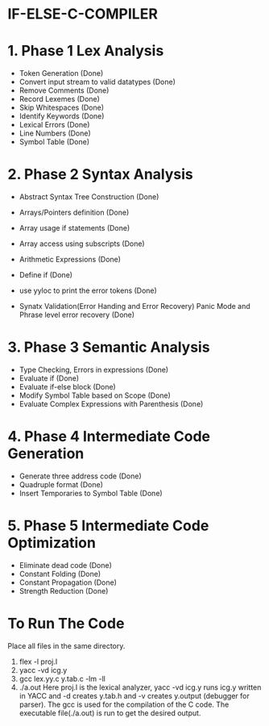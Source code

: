 # IF-ELSE-C-COMPILER
# 1. Phase 1 Lex Analysis
- Token Generation (Done) 
- Convert input stream to valid datatypes (Done)
- Remove Comments (Done)
- Record Lexemes (Done)
- Skip Whitespaces (Done)
- Identify Keywords (Done)
- Lexical Errors (Done)
- Line Numbers  (Done)
- Symbol Table (Done)

# 2. Phase 2 Syntax Analysis
- Abstract Syntax Tree Construction (Done)

- Arrays/Pointers definition (Done)
- Array usage if statements (Done)
- Array access using subscripts (Done)
- Arithmetic Expressions (Done)
- Define if  (Done)
- use yyloc to print the error tokens (Done)
- Synatx Validation(Error Handing and Error Recovery) Panic Mode and Phrase level error recovery (Done)

# 3. Phase 3 Semantic Analysis
- Type Checking, Errors in expressions (Done)
- Evaluate if (Done)
- Evaluate if-else block (Done)
- Modify Symbol Table based on Scope (Done)
- Evaluate Complex Expressions with Parenthesis (Done)

# 4. Phase 4 Intermediate Code Generation
- Generate three address code (Done)
- Quadruple format (Done) 
- Insert Temporaries to Symbol Table (Done)

# 5. Phase 5 Intermediate Code Optimization
- Eliminate dead code (Done)
- Constant Folding (Done)
- Constant Propagation (Done)
- Strength Reduction (Done)

# To Run The Code
Place all files in the same directory.
1. flex -l proj.l
2. yacc -vd icg.y
3. gcc lex.yy.c y.tab.c -lm -ll
4. ./a.out
Here proj.l is the lexical analyzer, yacc -vd icg.y runs icg.y written in YACC and -d creates y.tab.h and -v creates y.output (debugger for parser). 
The gcc is used for the compilation of the C code. The executable file(./a.out) is run to get the desired output.

